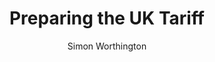 ---
title: Preparing the UK Tariff
author: Simon Worthington
image: "images/UKGT-stand-up.jpg"
location: https://digitaltrade.blog.gov.uk/2020/12/18/preparing-the-uk-tariff/
layout: redirect
excerpt: |
  The Department for International Trade (DIT) released the new future UK tariff
  as an openly licensed and machine-readable data set for the first time. Simon
  Worthington explains how the data team collaborated with policy colleagues all
  across government, all while dealing with the impact of COVID-19 on
  personal and professional lives.

  _This is a guest post on the Department for International Trade "Digital Trade" blog._
licenses:
  - "\"UKGT stand up\" image by Department for International Trade used under [OGL v3](https://www.nationalarchives.gov.uk/doc/open-government-licence/version/3/)."
---